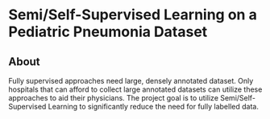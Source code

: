 # Semi/Self-Supervised Learning on a Pediatric Pneumonia Dataset

## About
Fully supervised approaches need large, densely annotated dataset. Only hospitals that can afford to collect large annotated datasets can utilize these approaches to aid their physicians. The project goal is to utilize Semi/Self-Supervised Learning to significantly reduce the need for fully labelled data.

